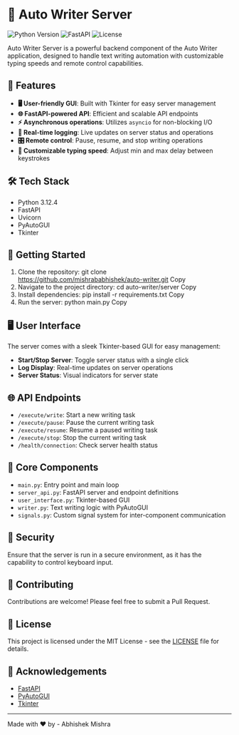 # 🚀 Auto Writer Server

![Python Version](https://img.shields.io/badge/python-3.12.4-blue.svg)
![FastAPI](https://img.shields.io/badge/FastAPI-0.111.0-green.svg)
![License](https://img.shields.io/badge/license-MIT-orange.svg)

Auto Writer Server is a powerful backend component of the Auto Writer application, designed to handle text writing automation with customizable typing speeds and remote control capabilities.

## 🌟 Features

- **🖥️ User-friendly GUI**: Built with Tkinter for easy server management
- **🌐 FastAPI-powered API**: Efficient and scalable API endpoints
- **⚡ Asynchronous operations**: Utilizes `asyncio` for non-blocking I/O
- **🔄 Real-time logging**: Live updates on server status and operations
- **🎛️ Remote control**: Pause, resume, and stop writing operations
- **🔧 Customizable typing speed**: Adjust min and max delay between keystrokes

## 🛠️ Tech Stack

- Python 3.12.4
- FastAPI
- Uvicorn
- PyAutoGUI
- Tkinter

## 🚀 Getting Started

1. Clone the repository:
git clone https://github.com/mishrababhishek/auto-writer.git
Copy
2. Navigate to the project directory:
cd auto-writer/server
Copy
3. Install dependencies:
pip install -r requirements.txt
Copy
4. Run the server:
python main.py
Copy
## 🖥️ User Interface

The server comes with a sleek Tkinter-based GUI for easy management:

- **Start/Stop Server**: Toggle server status with a single click
- **Log Display**: Real-time updates on server operations
- **Server Status**: Visual indicators for server state

## 🌐 API Endpoints

- `/execute/write`: Start a new writing task
- `/execute/pause`: Pause the current writing task
- `/execute/resume`: Resume a paused writing task
- `/execute/stop`: Stop the current writing task
- `/health/connection`: Check server health status

## 🧩 Core Components

- `main.py`: Entry point and main loop
- `server_api.py`: FastAPI server and endpoint definitions
- `user_interface.py`: Tkinter-based GUI
- `writer.py`: Text writing logic with PyAutoGUI
- `signals.py`: Custom signal system for inter-component communication

## 🔐 Security

Ensure that the server is run in a secure environment, as it has the capability to control keyboard input.

## 🤝 Contributing

Contributions are welcome! Please feel free to submit a Pull Request.

## 📄 License

This project is licensed under the MIT License - see the [LICENSE](LICENSE) file for details.

## 🙏 Acknowledgements

- [FastAPI](https://fastapi.tiangolo.com/)
- [PyAutoGUI](https://pyautogui.readthedocs.io/)
- [Tkinter](https://docs.python.org/3/library/tkinter.html)

---

Made with ❤️ by - Abhishek Mishra